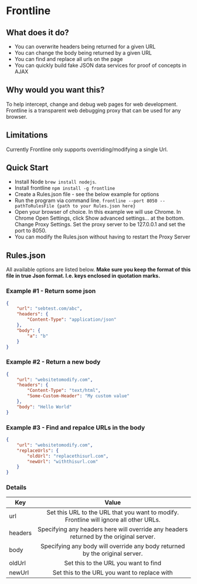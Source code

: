 Frontline
======

## What does it do?
+ You can overwrite headers being returned for a given URL
+ You can change the body being returned by a given URL
+ You can find and replace all urls on the page
+ You can quickly build fake JSON data services for proof of concepts in AJAX

## Why would you want this?
To help intercept, change and debug web pages for web development.
Frontline is a transparent web debugging proxy that can be used for any browser.

## Limitations
Currently Frontline only supports overriding/modifying a single Url.

## Quick Start
* Install Node `brew install nodejs`.
* Install frontline `npm install -g frontline`
* Create a Rules.json file - see the below example for options
* Run the program via command line. `frontline --port 8050 --pathToRulesFile {path to your Rules.json here}`
* Open your browser of choice. In this example we will use Chrome.
In Chrome Open Settings, click Show advanced settings... at the bottom. Change Proxy Settings.
Set the proxy server to be 127.0.0.1 and set the port to 8050.
* You can modify the Rules.json without having to restart the Proxy Server

## Rules.json
All available options are listed below.
**Make sure you keep the format of this file in true Json format. I.e. keys enclosed in quotation marks.**

### Example #1 - Return some json
```json
{
    "url": "sebtest.com/abc",
    "headers": {
    	"Content-Type": "application/json"
    },
    "body": {
    	"a": "b"
    }
}
```

### Example #2 - Return a new body
```json
{
    "url": "websitetomodify.com",
    "headers": {
        "Content-Type": "text/html",
        "Some-Custom-Header": "My custom value"
    },
    "body": "Hello World"
}
```

### Example #3 - Find and repalce URLs in the body
```json
{
    "url": "websitetomodify.com",
    "replaceUrls": {
        "oldUrl": "replacethisurl.com",
        "newUrl": "withthisurl.com"
    }
}
```

### Details
| Key               | Value                                                                                  |
| ------------------|:--------------------------------------------------------------------------------------:|
| url               | Set this URL to the URL that you want to modify. Frontline will ignore all other URLs.    |
| headers           | Specifying any headers here will override any headers returned by the original server. |
| body              | Specifying any body will override any body returned by the original server.            |
| oldUrl            | Set this to the URL you want to find                                                   |
| newUrl            | Set this to the URL you want to replace with                                           |